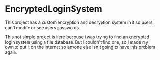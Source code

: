 # EncryptedLoginSystem
This project has a custom encryption and decryption system in it so users can't modify or see users passwords.

This not simple project is here becouse i was trying to find an encrypted login system using a file database.
But I couldn't find one, so I made my own to put it on the internet so anyone else isn't going to have this problem again.
